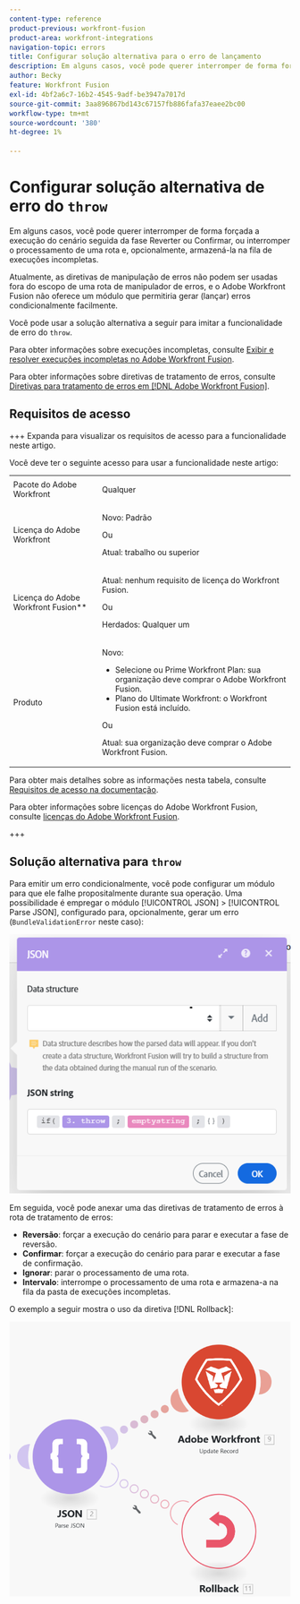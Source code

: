 ```yaml
---
content-type: reference
product-previous: workfront-fusion
product-area: workfront-integrations
navigation-topic: errors
title: Configurar solução alternativa para o erro de lançamento
description: Em alguns casos, você pode querer interromper de forma forçada a execução do cenário seguida pela fase Reverter ou Confirmar, ou interromper o processamento de uma rota e, opcionalmente, armazená-la na fila de Exibir e resolver execuções incompletas no Adobe Workfront Fusion.
author: Becky
feature: Workfront Fusion
exl-id: 4bf2a6c7-16b2-4545-9adf-be3947a7017d
source-git-commit: 3aa896867bd143c67157fb886fafa37eaee2bc00
workflow-type: tm+mt
source-wordcount: '380'
ht-degree: 1%

---
```


# Configurar solução alternativa de erro do `throw`

Em alguns casos, você pode querer interromper de forma forçada a execução do cenário seguida da fase Reverter ou Confirmar, ou interromper o processamento de uma rota e, opcionalmente, armazená-la na fila de execuções incompletas.

Atualmente, as diretivas de manipulação de erros não podem ser usadas fora do escopo de uma rota de manipulador de erros, e o Adobe Workfront Fusion não oferece um módulo que permitiria gerar (lançar) erros condicionalmente facilmente.

Você pode usar a solução alternativa a seguir para imitar a funcionalidade de erro do `throw`.

Para obter informações sobre execuções incompletas, consulte [Exibir e resolver execuções incompletas no Adobe Workfront Fusion](/help/workfront-fusion/manage-scenarios/view-and-resolve-incomplete-executions.md).

Para obter informações sobre diretivas de tratamento de erros, consulte [Diretivas para tratamento de erros em [!DNL Adobe Workfront Fusion]](/help/workfront-fusion/references/errors/directives-for-error-handling.md).

## Requisitos de acesso

+++ Expanda para visualizar os requisitos de acesso para a funcionalidade neste artigo.

Você deve ter o seguinte acesso para usar a funcionalidade neste artigo:

<table style="table-layout:auto">
 <col> 
 <col> 
 <tbody> 
  <tr> 
   <td role="rowheader">Pacote do Adobe Workfront 
   <td> <p>Qualquer</p> </td> 
  </tr> 
  <tr data-mc-conditions=""> 
   <td role="rowheader">Licença do Adobe Workfront</td> 
   <td> <p>Novo: Padrão</p><p>Ou</p><p>Atual: trabalho ou superior</p> </td> 
  </tr> 
  <tr> 
   <td role="rowheader">Licença do Adobe Workfront Fusion**</td> 
   <td>
   <p>Atual: nenhum requisito de licença do Workfront Fusion.</p>
   <p>Ou</p>
   <p>Herdados: Qualquer um </p>
   </td> 
  </tr> 
  <tr> 
   <td role="rowheader">Produto</td> 
   <td>
   <p>Novo:</p> <ul><li>Selecione ou Prime Workfront Plan: sua organização deve comprar o Adobe Workfront Fusion.</li><li>Plano do Ultimate Workfront: o Workfront Fusion está incluído.</li></ul>
   <p>Ou</p>
   <p>Atual: sua organização deve comprar o Adobe Workfront Fusion.</p>
   </td> 
  </tr>
 </tbody> 
</table>

Para obter mais detalhes sobre as informações nesta tabela, consulte [Requisitos de acesso na documentação](/help/workfront-fusion/references/licenses-and-roles/access-level-requirements-in-documentation.md).

Para obter informações sobre licenças do Adobe Workfront Fusion, consulte [licenças do Adobe Workfront Fusion](/help/workfront-fusion/set-up-and-manage-workfront-fusion/licensing-operations-overview/license-automation-vs-integration.md).

+++

## Solução alternativa para `throw`

Para emitir um erro condicionalmente, você pode configurar um módulo para que ele falhe propositalmente durante sua operação. Uma possibilidade é empregar o módulo [!UICONTROL JSON] > [!UICONTROL Parse JSON], configurado para, opcionalmente, gerar um erro (`BundleValidationError` neste caso):

![Erro de JSON](assets/json-parse-json.png)

Em seguida, você pode anexar uma das diretivas de tratamento de erros à rota de tratamento de erros:

* **Reversão**: forçar a execução do cenário para parar e executar a fase de reversão.
* **Confirmar**: forçar a execução do cenário para parar e executar a fase de confirmação.
* **Ignorar**: parar o processamento de uma rota.
* **Intervalo**: interrompe o processamento de uma rota e armazena-a na fila da pasta de execuções incompletas.

O exemplo a seguir mostra o uso da diretiva [!DNL Rollback]:

![Diretiva de reversão](assets/rollback-directive.png)
